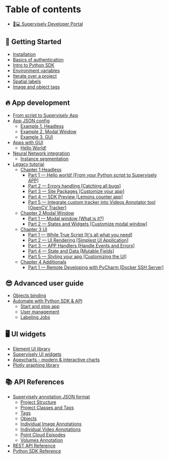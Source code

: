 # Table of contents

* [👨💻 Supervisely Developer Portal](README.md)

## 🎉 Getting Started

* [Installation](getting-started/installation.md)
* [Basics of authentication](getting-started/basics-of-authentication.md)
* [Intro to Python SDK](getting-started/intro-to-python-sdk.md)
* [Environment variables](getting-started/environment-variables.md)
* [Iterate over a project](getting-started/iterate-over-a-project.md)
* [Spatial labels](getting-started/spatial-labels.md)
* [Image and object tags](getting-started/image-and-object-tags.md)

## 🔥 App development

* [From script to Supervisely App](app-development/from-script-to-supervisely-app.md)
* [App JSON config](app-development/app-json-config/README.md)
  * [Example 1. Headless](app-development/app-json-config/example-1.-headless.md)
  * [Example 2. Modal Window](app-development/app-json-config/example-2.-modal-window.md)
  * [Example 3. GUI](app-development/app-json-config/example-3.-gui.md)
* [Apps with GUI](app-development/apps-with-gui/README.md)
  * [Hello World!](app-development/apps-with-gui/hello-world.md)
* [Neural Network integration](app-development/neural-network-integration/README.md)
  * [Instance segmentation](app-development/neural-network-integration/instance-segmentation.md)
* [Legacy tutorial](app-development/in-depth-app-development/README.md)
  * [Chapter 1 Headless](app-development/in-depth-app-development/chapter-1-headless/README.md)
    * [Part 1 — Hello world! \[From your Python script to Supervisely APP\]](app-development/in-depth-app-development/chapter-1-headless/part-1-hello-world-from-your-python-script-to-supervisely-app.md)
    * [Part 2 — Errors handling \[Catching all bugs\]](app-development/in-depth-app-development/chapter-1-headless/part-2-errors-handling-catching-all-bugs.md)
    * [Part 3 — Site Packages \[Customize your app\]](app-development/in-depth-app-development/chapter-1-headless/part-3-site-packages-customize-your-app.md)
    * [Part 4 — SDK Preview \[Lemons counter app\]](app-development/in-depth-app-development/chapter-1-headless/part-4-sdk-preview-lemons-counter-app.md)
    * [Part 5 — Integrate custom tracker into Videos Annotator tool \[OpenCV Tracker\]](app-development/in-depth-app-development/chapter-1-headless/part-5-integrate-custom-tracker-into-videos-annotator-tool-opencv-tracker.md)
  * [Chapter 2 Modal Window](app-development/in-depth-app-development/chapter-2-modal-window/README.md)
    * [Part 1 — Modal window \[What is it?\]](app-development/in-depth-app-development/chapter-2-modal-window/part-1-modal-window-what-is-it.md)
    * [Part 2 — States and Widgets \[Customize modal window\]](app-development/in-depth-app-development/chapter-2-modal-window/part-2-states-and-widgets-customize-modal-window.md)
  * [Chapter 3 UI](app-development/in-depth-app-development/chapter-3-ui/README.md)
    * [Part 1 — While True Script \[It's all what you need\]](app-development/in-depth-app-development/chapter-3-ui/part-1-while-true-script-its-all-what-you-need.md)
    * [Part 2 — UI Rendering \[Simplest UI Application\]](app-development/in-depth-app-development/chapter-3-ui/part-2-ui-rendering-simplest-ui-application.md)
    * [Part 3 — APP Handlers \[Handle Events and Errors\]](app-development/in-depth-app-development/chapter-3-ui/part-3-app-handlers-handle-events-and-errors.md)
    * [Part 4 — State and Data \[Mutable Fields\]](app-development/in-depth-app-development/chapter-3-ui/part-4-state-and-data-mutable-fields.md)
    * [Part 5 — Styling your app \[Customizing the UI\]](app-development/in-depth-app-development/chapter-3-ui/part-5-styling-your-app-customizing-the-ui.md)
  * [Chapter 4 Additionals](app-development/in-depth-app-development/chapter-4-additionals/README.md)
    * [Part 1 — Remote Developing with PyCharm \[Docker SSH Server\]](app-development/in-depth-app-development/chapter-4-additionals/part-1-remote-developing-with-pycharm-docker-ssh-server.md)

## 😎 Advanced user guide

* [Objects binding](advanced-user-guide/objects-binding.md)
* [Automate with Python SDK & API](advanced-user-guide/automate-with-python-sdk-and-api/README.md)
  * [Start and stop app](advanced-user-guide/automate-with-python-sdk-and-api/start-and-stop-app.md)
  * [User management](advanced-user-guide/automate-with-python-sdk-and-api/user-management.md)
  * [Labeling Jobs](advanced-user-guide/automate-with-python-sdk-and-api/labeling-jobs.md)

## 🖥 UI widgets

* [Element UI library](https://element.eleme.io/1.4/#/en-US/component/button)
* [Supervisely UI widgets](https://ecosystem.supervise.ly/docs/table)
* [Apexcharts - modern & interactive charts](https://apexcharts.com/)
* [Plotly graphing library](https://plotly.com/python/)

## 📚 API References

* [Supervisely annotation JSON format](api-references/supervisely-annotation-json-format/README.md)
  * [Project Structure](api-references/supervisely-annotation-json-format/project-structure.md)
  * [Project Classes and Tags](api-references/supervisely-annotation-json-format/project-classes-and-tags.md)
  * [Tags](api-references/supervisely-annotation-json-format/tags.md)
  * [Objects](api-references/supervisely-annotation-json-format/objects.md)
  * [Individual Image Annotations](api-references/supervisely-annotation-json-format/individual-image-annotations.md)
  * [Individual Video Annotations](api-references/supervisely-annotation-json-format/individual-video-annotations.md)
  * [Point Cloud Episodes](api-references/supervisely-annotation-json-format/point-cloud-episodes.md)
  * [Volumes Annotation](api-references/supervisely-annotation-json-format/volumes-annotation.md)
* [REST API Reference](https://api.docs.supervise.ly/)
* [Python SDK Reference](https://supervisely.readthedocs.io/en/latest/sdk\_packages.html)
